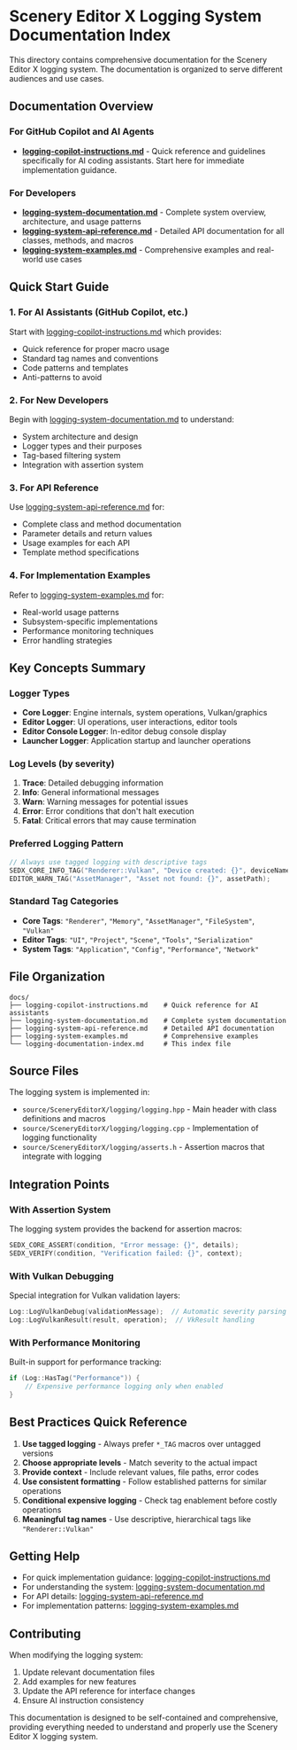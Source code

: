 # Scenery Editor X Logging System Documentation Index

This directory contains comprehensive documentation for the Scenery Editor X logging system. The documentation is organized to serve different audiences and use cases.

## Documentation Overview

### For GitHub Copilot and AI Agents
- **[logging-copilot-instructions.md](logging-copilot-instructions.md)** - Quick reference and guidelines specifically for AI coding assistants. Start here for immediate implementation guidance.

### For Developers
- **[logging-system-documentation.md](logging-system-documentation.md)** - Complete system overview, architecture, and usage patterns
- **[logging-system-api-reference.md](logging-system-api-reference.md)** - Detailed API documentation for all classes, methods, and macros
- **[logging-system-examples.md](logging-system-examples.md)** - Comprehensive examples and real-world use cases

## Quick Start Guide

### 1. For AI Assistants (GitHub Copilot, etc.)
Start with [logging-copilot-instructions.md](logging-copilot-instructions.md) which provides:
- Quick reference for proper macro usage
- Standard tag names and conventions
- Code patterns and templates
- Anti-patterns to avoid

### 2. For New Developers
Begin with [logging-system-documentation.md](logging-system-documentation.md) to understand:
- System architecture and design
- Logger types and their purposes
- Tag-based filtering system
- Integration with assertion system

### 3. For API Reference
Use [logging-system-api-reference.md](logging-system-api-reference.md) for:
- Complete class and method documentation
- Parameter details and return values
- Usage examples for each API
- Template method specifications

### 4. For Implementation Examples
Refer to [logging-system-examples.md](logging-system-examples.md) for:
- Real-world usage patterns
- Subsystem-specific implementations
- Performance monitoring techniques
- Error handling strategies

## Key Concepts Summary

### Logger Types
- **Core Logger**: Engine internals, system operations, Vulkan/graphics
- **Editor Logger**: UI operations, user interactions, editor tools
- **Editor Console Logger**: In-editor debug console display
- **Launcher Logger**: Application startup and launcher operations

### Log Levels (by severity)
1. **Trace**: Detailed debugging information
2. **Info**: General informational messages
3. **Warn**: Warning messages for potential issues
4. **Error**: Error conditions that don't halt execution
5. **Fatal**: Critical errors that may cause termination

### Preferred Logging Pattern
```cpp
// Always use tagged logging with descriptive tags
SEDX_CORE_INFO_TAG("Renderer::Vulkan", "Device created: {}", deviceName);
EDITOR_WARN_TAG("AssetManager", "Asset not found: {}", assetPath);
```

### Standard Tag Categories
- **Core Tags**: `"Renderer"`, `"Memory"`, `"AssetManager"`, `"FileSystem"`, `"Vulkan"`
- **Editor Tags**: `"UI"`, `"Project"`, `"Scene"`, `"Tools"`, `"Serialization"`
- **System Tags**: `"Application"`, `"Config"`, `"Performance"`, `"Network"`

## File Organization

```
docs/
├── logging-copilot-instructions.md    # Quick reference for AI assistants
├── logging-system-documentation.md    # Complete system documentation  
├── logging-system-api-reference.md    # Detailed API documentation
├── logging-system-examples.md         # Comprehensive examples
└── logging-documentation-index.md     # This index file
```

## Source Files

The logging system is implemented in:
- `source/SceneryEditorX/logging/logging.hpp` - Main header with class definitions and macros
- `source/SceneryEditorX/logging/logging.cpp` - Implementation of logging functionality
- `source/SceneryEditorX/logging/asserts.h` - Assertion macros that integrate with logging

## Integration Points

### With Assertion System
The logging system provides the backend for assertion macros:
```cpp
SEDX_CORE_ASSERT(condition, "Error message: {}", details);
SEDX_VERIFY(condition, "Verification failed: {}", context);
```

### With Vulkan Debugging
Special integration for Vulkan validation layers:
```cpp
Log::LogVulkanDebug(validationMessage);  // Automatic severity parsing
Log::LogVulkanResult(result, operation);  // VkResult handling
```

### With Performance Monitoring
Built-in support for performance tracking:
```cpp
if (Log::HasTag("Performance")) {
    // Expensive performance logging only when enabled
}
```

## Best Practices Quick Reference

1. **Use tagged logging** - Always prefer `*_TAG` macros over untagged versions
2. **Choose appropriate levels** - Match severity to the actual impact
3. **Provide context** - Include relevant values, file paths, error codes
4. **Use consistent formatting** - Follow established patterns for similar operations
5. **Conditional expensive logging** - Check tag enablement before costly operations
6. **Meaningful tag names** - Use descriptive, hierarchical tags like `"Renderer::Vulkan"`

## Getting Help

- For quick implementation guidance: [logging-copilot-instructions.md](logging-copilot-instructions.md)
- For understanding the system: [logging-system-documentation.md](logging-system-documentation.md)  
- For API details: [logging-system-api-reference.md](logging-system-api-reference.md)
- For implementation patterns: [logging-system-examples.md](logging-system-examples.md)

## Contributing

When modifying the logging system:
1. Update relevant documentation files
2. Add examples for new features
3. Update the API reference for interface changes
4. Ensure AI instruction consistency

This documentation is designed to be self-contained and comprehensive, providing everything needed to understand and properly use the Scenery Editor X logging system.
